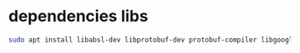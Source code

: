 # dependencies libs
```bash
sudo apt install libabsl-dev libprotobuf-dev protobuf-compiler libgoogle-glog-dev libboost-all-dev liblua5.3-dev libceres-dev
```